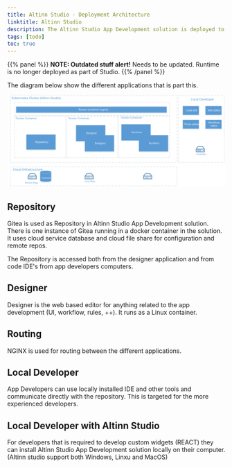 ```yaml
---
title: Altinn Studio - Deployment Architecture
linktitle: Altinn Studio
description: The Altinn Studio App Development solution is deployed to a Kubernetes Cluster.
tags: [todo]
toc: true
---
```


{{% panel %}}
**NOTE: Outdated stuff alert!** Needs to be updated. Runtime is no longer deployed as part of Studio.
{{% /panel %}}

The diagram below show the different applications that is part this.

![Altinn Studio](altinnstudio_deployment_architecture.svg "Altinn Studio")

## Repository
Gitea is used as Repository in Altinn Studio App Development solution. There is one 
instance of Gitea running in a docker container in the solution.
It uses cloud service database and cloud file share for configuration and remote repos.

The Repository is accessed both from the designer application and from code IDE's from
app developers computers. 

## Designer
Designer is the web based editor for anything related to the app development (UI, workflow, rules, ++).
It runs as a Linux container.

## Routing
NGINX is used for routing between the different applications.

## Local Developer
App Developers can use locally installed IDE and other tools and communicate directly 
with the repository. This is targeted for the more experienced developers.

## Local Developer with Altinn Studio
For developers that is required to develop custom widgets (REACT) they can install 
Altinn Studio App Development solution locally on their computer. (Altinn studio
support both Windows, Linxu and MacOS)




